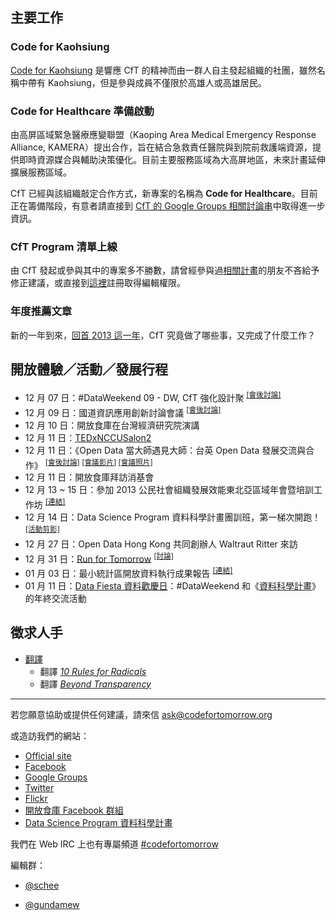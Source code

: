 ## 主要工作

### Code for Kaohsiung
[Code for Kaohsiung][1] 是響應 CfT 的精神而由一群人自主發起組織的社團，雖然名稱中帶有 Kaohsiung，但是參與成員不僅限於高雄人或高雄居民。

### Code for Healthcare 準備啟動
由高屏區域緊急醫療應變聯盟（Kaoping Area Medical Emergency Response Alliance, KAMERA）提出合作，旨在結合急救責任醫院與到院前救護端資源，提供即時資源媒合與輔助決策優化。目前主要服務區域為大高屏地區，未來計畫延伸擴展服務區域。

CfT 已經與該組織敲定合作方式，新專案的名稱為 **Code for Healthcare**。目前正在籌備階段，有意者請直接到 [CfT 的 Google Groups 相關討論串][2]中取得進一步資訊。

### CfT Program 清單上線
由 CfT 發起或參與其中的專案多不勝數，請曾經參與過[相關計畫][3]的朋友不吝給予修正建議，或直接到[這裡][4]註冊取得編輯權限。

### 年度推薦文章
新的一年到來，[回首 2013 這一年][5]，CfT 究竟做了哪些事，又完成了什麼工作？

## 開放體驗／活動／發展行程
- 12 月 07 日：#DataWeekend 09 - DW, CfT 強化設計聚 <sup>[\[會後討論\]][6]</sup>
- 12 月 09 日：國道資訊應用創新討論會議 <sup>[\[會後討論\]][7]</sup>
- 12 月 10 日：開放食庫在台灣經濟研究院演講
- 12 月 11 日：[TEDxNCCUSalon2][8]
- 12 月 11 日：《Open Data 當大師遇見大師：台英 Open Data 發展交流與合作》 <sup>[\[會後討論\]][9] [\[會議影片\]][10] [\[會議照片\]][11]</sup>
- 12 月 11 日：開放食庫拜訪消基會
- 12 月 13 ~ 15 日：參加 2013 公民社會組織發展效能東北亞區域年會暨培訓工作坊 <sup>[\[連結\]][12]</sup>
- 12 月 14 日：Data Science Program 資料科學計畫團訓班，第一梯次開跑！ <sup>[\[活動剪影\]][13]</sup>
- 12 月 27 日：Open Data Hong Kong 共同創辦人 Waltraut Ritter 來訪
- 12 月 31 日：[Run for Tomorrow][14] <sup>[\[討論\]][15]</sup>
- 01 月 03 日：最小統計區開放資料執行成果報告 <sup>[\[連結\]][16]</sup>
- 01 月 11 日：[Data Fiesta 資料歡慶日][17]：#DataWeekend 和《[資料科學計畫][18]》的年終交流活動

## 徵求人手
- [翻譯][19]
    - 翻譯 [*10 Rules for Radicals*][20]
    - 翻譯 [*Beyond Transparency*][21]

---

若您願意協助或提供任何建議，請來信 ask@codefortomorrow.org

或造訪我們的網站：

- [Official site][22]
- [Facebook][23]
- [Google Groups][24]
- [Twitter][25]
- [Flickr][26]
- [開放食庫 Facebook 群組][27]
- [Data Science Program 資料科學計畫][28]

我們在 Web IRC 上也有專屬頻道 [#codefortomorrow][29]

編輯群：

- [@schee][30]
- [@gundamew][31]


  [1]: https://www.facebook.com/groups/codeforkaohsiung/
  [2]: https://groups.google.com/d/msg/codefortomorrow/3fhEm-O7MzA/8Z1FcpPz-40J
  [3]: http://alpha.codefortomorrow.org/program
  [4]: http://alpha.codefortomorrow.org/user
  [5]: https://groups.google.com/d/msg/codefortomorrow/sW59fOJ96aU/MgE2-QL1zgcJ
  [6]: https://groups.google.com/d/msg/codefortomorrow/caA2o9o-Pa0/KImd7Y8HkxYJ
  [7]: https://groups.google.com/d/msg/codefortomorrow/D535jjGNhkE/DPGQDFCY_FIJ
  [8]: http://tedxnccu.com/events/2013-12-11-tedxnccusalon2
  [9]: https://groups.google.com/d/msg/codefortomorrow/aigieSDJxmU/ZzpRl_r76VMJ
  [10]: https://www.facebook.com/groups/opendataalliance/permalink/459275144177604/
  [11]: https://www.facebook.com/groups/opendataalliance/permalink/459176720854113/
  [12]: https://groups.google.com/d/msg/codefortomorrow/7sQR6QBJsrs/L_OrWLI9v0UJ
  [13]: http://codefortomorrow.org/post/69959974456
  [14]: https://kktix.com/events/run4tomorrow-2014
  [15]: https://groups.google.com/d/msg/codefortomorrow/aCOXJKT-3IM/q5EeW9aUTFMJ
  [16]: https://groups.google.com/d/msg/codefortomorrow/NUOPUvAOzPE/7ZkN8uTz2r8J
  [17]: https://kktix.com/events/data-fiesta/
  [18]: http://datasci.co/
  [19]: https://groups.google.com/d/msg/codefortomorrow/RK4-uLZLbgQ/lrg_VbSkjTgJ
  [20]: https://archive.org/details/org.resource.public.10rules
  [21]: https://groups.google.com/d/msg/codefortomorrow/60Jx3cp7TLY/CcOc6FFrOOEJ
  [22]: http://codefortomorrow.org/
  [23]: https://www.facebook.com/CodeForTomorrow
  [24]: http://groups.google.com/group/codefortomorrow
  [25]: http://twitter.com/codefortomorrow
  [26]: http://www.flickr.com/groups/codefortomorrow/
  [27]: https://www.facebook.com/groups/foodopendata/
  [28]: http://datasci.co
  [29]: http://webchat.freenode.net/?channels=codefortomorrow
  [30]: https://github.com/schee
  [31]: https://github.com/gundamew
